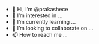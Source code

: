- 👋 Hi, I’m @prakashece
- 👀 I’m interested in ...
- 🌱 I’m currently learning ...
- 💞️ I’m looking to collaborate on ...
- 📫 How to reach me ...

<!---
prakashece/prakashece is a ✨ special ✨ repository because its `README.md` (this file) appears on your GitHub profile.
You can click the Preview link to take a look at your changes.
--->
